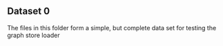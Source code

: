 ## Dataset 0

The files in this folder form a simple, but complete data set for testing the graph
store loader

